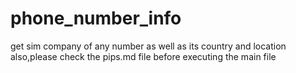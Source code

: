 # phone_number_info
get sim company of any number as well as its country and location
also,please check the pips.md file before executing the main file
